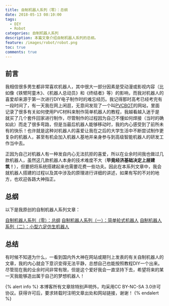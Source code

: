 ```yaml
---
title: 自制机器人系列（零）：总纲
date: 2018-05-13 08:10:00
tags:
  - DIY
  - Robot
categories: 自制机器人系列
description: 本篇文章介绍自制机器人系列的总纲。
feature: /images/robot/robot.png
toc: true
comments: true
---
```


## 前言

我相信很多男生都非常喜欢机器人，其中很大一部分因素是受动漫或影视内容（比如像《铁臂阿童木》、《机器人总动员》和《终结者》等）的影响，而我对机器人的喜爱却来源于第一次进行DIY电子制作时的难忘经历。我记得那时高考已经考完有一段时间了，有一天我在网上闲逛，无意间发现了一个叫[PVCBOT](http://www.diy-bot.net/?project=pvcbot)的网站，里面记录了很多有关如何使用PVC材料来制作简单机器人的教程，我越看越入迷于是就买了几个套件回家进行制作，尽管制作的过程因为自己不懂如何焊接（当时的确如此）而走了很多弯路，但是当最后机器人能够移动时，我的内心感受到了前所未有的快乐！也许就是这种对机器人的喜爱让我在之后的大学生活中不断尝试制作更复杂的机器人，甚至有机会加入机器人基地并亲身参与到高级智能机器人的研发工作当中去。

<!--more-->

正因为自己对机器人有一种发自内心无法抗拒的喜爱，所以在业余时间我也做过几款机器人，虽然这几款机器人本身的技术难度不大（**毕竟经济基础决定上层建筑！**），但要把将系统搭建起来也需要花费一些功夫。因此在本系列文章中，我会就机器人搭建的过程以及其中涉及的原理进行详细的讲述，如果有写的不对的地方，也欢迎各路大神指正。

## 总纲

以下是我原创的自制机器人系列文章：

[自制机器人系列（零）：总纲](http://myyerrol.io/zh-cn/2018//05/13/diy_robot_0_superclass/)
[自制机器人系列（一）：简单轮式机器人](http://myyerrol.io/zh-cn/2018/05/15/diy_robot_1_simple_wheeled_robot/)
[自制机器人系列（二）：小型六足仿生机器人](http://myyerrol.io/zh-cn/2018/05/21/diy_robot_2_hexapod_bionic_robot/)

## 总结

有时候不知道为什么，一看到国内外大神在网站或期刊上发表的有关自制机器人的文章，我的内心就会下意识变得无法平静，总想自己也能按照教程DIY一个出来。尽管现在我的业余时间非常有限，但是这个爱好我会一直坚持下去，希望将来的某一天我能够造出属于自己的梦想机器人！

{% alert info %}
本博客所有文章除特别声明外，均采用CC BY-NC-SA 3.0许可协议。获得许可后，要求转载时注明文章出处和网站链接，谢谢！
{% endalert %}
